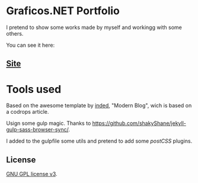 # Graficos.NET Portfolio

I pretend to show some works made by myself and workingg with some others.

You can see it here:

## [Site](http://graficos.NET/portfolio)

# Tools used

Based on the awesome template by [inded](https://github.com/inded/), "Modern Blog", wich is based on a codrops article.

Usign some gulp magic. Thanks to https://github.com/shakyShane/jekyll-gulp-sass-browser-sync/.

I added to the gulpfile some utils and pretend to add some *postCSS* plugins.


## License

[GNU GPL license v3](https://www.gnu.org/licenses/gpl-3.0.html).

